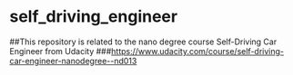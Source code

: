 # self_driving_engineer
##This repository is related to the nano degree course Self-Driving Car Engineer from Udacity
###https://www.udacity.com/course/self-driving-car-engineer-nanodegree--nd013
